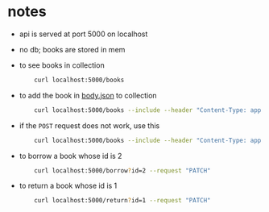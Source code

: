 # notes

* api is served at port 5000 on localhost
* no db; books are stored in mem
* to see books in collection

    ```bash
        curl localhost:5000/books
    ```

* to add the book in [body.json][def] to collection

    ```bash
        curl localhost:5000/books --include --header "Content-Type: application/json" -d @body.json
    ```

* if the `POST` request does not work, use this

    ```bash
        curl localhost:5000/books --include --header "Content-Type: application/json" -d @body.json --request "POST"
    ```

* to borrow a book whose id is 2

    ```bash
        curl localhost:5000/borrow?id=2 --request "PATCH"
    ```

* to return a book whose id is 1

    ```bash
        curl localhost:5000/return?id=1 --request "PATCH"
    ```
[def]: ./body.json